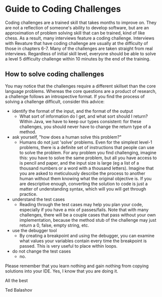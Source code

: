 # Guide to Coding Challenges

Coding challenges are a trained skill that takes months to improve on. They are not a reflection of someone's ability to develop software, but are an approximation of problem solving skill that can be trained, kind of like chess. As a result, many interviews feature a coding challenge. Interviews with Revature that have coding challenge are usually at the difficulty of those in chapters 6-7. Many of the challenges are taken straight from real interviews. Regardless of initial skill level, everyone should be able to solve a level 5 difficulty challenge within 10 minutes by the end of the training.

## How to solve coding challenges

You may notice that the challenges require a different skillset than the core language problems. Whereas the core questions are a product of research, a challenge follows an introspective format. If you find the process of solving a challenge difficult, consider this advice:
* identify the format of the input, and the format of the output
    * What sort of information do I get, and what sort should I return? Within Java, we have to keep our types consistent: for these challenges, you should never have to change the return type of a method.
* ask yourself, "how does a human solve this problem?"
    * Humans do not just 'solve' problems. Even for the simplest level-1 problems, there is a definite set of instructions that people can use to solve the problem. For any problem you find challenging, imagine this: you have to solve the same problem, but all you have access to is pencil and paper, and the input size is large (eg a list of a thousand numbers or a word with a thousand letters). Imagine that you are asked to meticulously describe the process to another human without them knowing what the original objective is. If you are descriptive enough, converting the solution to code is just a matter of understanding syntax, which will you will get through practice.
* understand the test cases
    * Reading through the test cases may help you plan your code, especially if you have a mix of passes/fails. Note that with many challenges, there will be a couple cases that pass without your own implementation, because the method stub of the challenge may just return a 0, false, empty string, etc.
* use the debugger tool
    * By creating a breakpoint and using the debugger, you can examine what values your variables contain every time the breakpoint is passed. This is very useful to place within loops.
* do not change the test cases
    * no.

Please remember that you learn nothing and gain nothing from copying solutions into your IDE. Yes, I know that you are doing it.

All the best

Ted Balashov